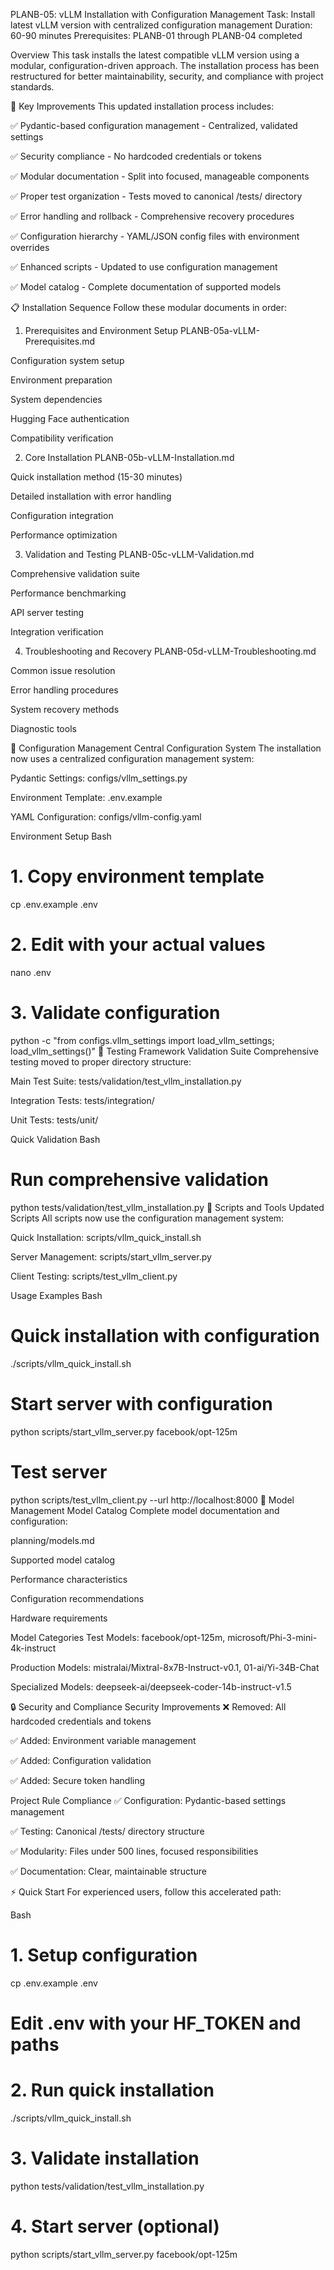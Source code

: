 PLANB-05: vLLM Installation with Configuration Management
Task: Install latest vLLM version with centralized configuration management
Duration: 60-90 minutes
Prerequisites: PLANB-01 through PLANB-04 completed

Overview
This task installs the latest compatible vLLM version using a modular, configuration-driven approach. The installation process has been restructured for better maintainability, security, and compliance with project standards.

🔧 Key Improvements
This updated installation process includes:

✅ Pydantic-based configuration management - Centralized, validated settings

✅ Security compliance - No hardcoded credentials or tokens

✅ Modular documentation - Split into focused, manageable components

✅ Proper test organization - Tests moved to canonical /tests/ directory

✅ Error handling and rollback - Comprehensive recovery procedures

✅ Configuration hierarchy - YAML/JSON config files with environment overrides

✅ Enhanced scripts - Updated to use configuration management

✅ Model catalog - Complete documentation of supported models

📋 Installation Sequence
Follow these modular documents in order:

1. Prerequisites and Environment Setup
PLANB-05a-vLLM-Prerequisites.md

Configuration system setup

Environment preparation

System dependencies

Hugging Face authentication

Compatibility verification

2. Core Installation
PLANB-05b-vLLM-Installation.md

Quick installation method (15-30 minutes)

Detailed installation with error handling

Configuration integration

Performance optimization

3. Validation and Testing
PLANB-05c-vLLM-Validation.md

Comprehensive validation suite

Performance benchmarking

API server testing

Integration verification

4. Troubleshooting and Recovery
PLANB-05d-vLLM-Troubleshooting.md

Common issue resolution

Error handling procedures

System recovery methods

Diagnostic tools

🔧 Configuration Management
Central Configuration System
The installation now uses a centralized configuration management system:

Pydantic Settings: configs/vllm_settings.py

Environment Template: .env.example

YAML Configuration: configs/vllm-config.yaml

Environment Setup
Bash

# 1. Copy environment template
cp .env.example .env

# 2. Edit with your actual values
nano .env

# 3. Validate configuration
python -c "from configs.vllm_settings import load_vllm_settings; load_vllm_settings()"
🧪 Testing Framework
Validation Suite
Comprehensive testing moved to proper directory structure:

Main Test Suite: tests/validation/test_vllm_installation.py

Integration Tests: tests/integration/

Unit Tests: tests/unit/

Quick Validation
Bash

# Run comprehensive validation
python tests/validation/test_vllm_installation.py
📜 Scripts and Tools
Updated Scripts
All scripts now use the configuration management system:

Quick Installation: scripts/vllm_quick_install.sh

Server Management: scripts/start_vllm_server.py

Client Testing: scripts/test_vllm_client.py

Usage Examples
Bash

# Quick installation with configuration
./scripts/vllm_quick_install.sh

# Start server with configuration
python scripts/start_vllm_server.py facebook/opt-125m

# Test server
python scripts/test_vllm_client.py --url http://localhost:8000
🤖 Model Management
Model Catalog
Complete model documentation and configuration:

planning/models.md

Supported model catalog

Performance characteristics

Configuration recommendations

Hardware requirements

Model Categories
Test Models: facebook/opt-125m, microsoft/Phi-3-mini-4k-instruct

Production Models: mistralai/Mixtral-8x7B-Instruct-v0.1, 01-ai/Yi-34B-Chat

Specialized Models: deepseek-ai/deepseek-coder-14b-instruct-v1.5

🔒 Security and Compliance
Security Improvements
❌ Removed: All hardcoded credentials and tokens

✅ Added: Environment variable management

✅ Added: Configuration validation

✅ Added: Secure token handling

Project Rule Compliance
✅ Configuration: Pydantic-based settings management

✅ Testing: Canonical /tests/ directory structure

✅ Modularity: Files under 500 lines, focused responsibilities

✅ Documentation: Clear, maintainable structure

⚡ Quick Start
For experienced users, follow this accelerated path:

Bash

# 1. Setup configuration
cp .env.example .env
# Edit .env with your HF_TOKEN and paths

# 2. Run quick installation
./scripts/vllm_quick_install.sh

# 3. Validate installation
python tests/validation/test_vllm_installation.py

# 4. Start server (optional)
python scripts/start_vllm_server.py facebook/opt-125m
